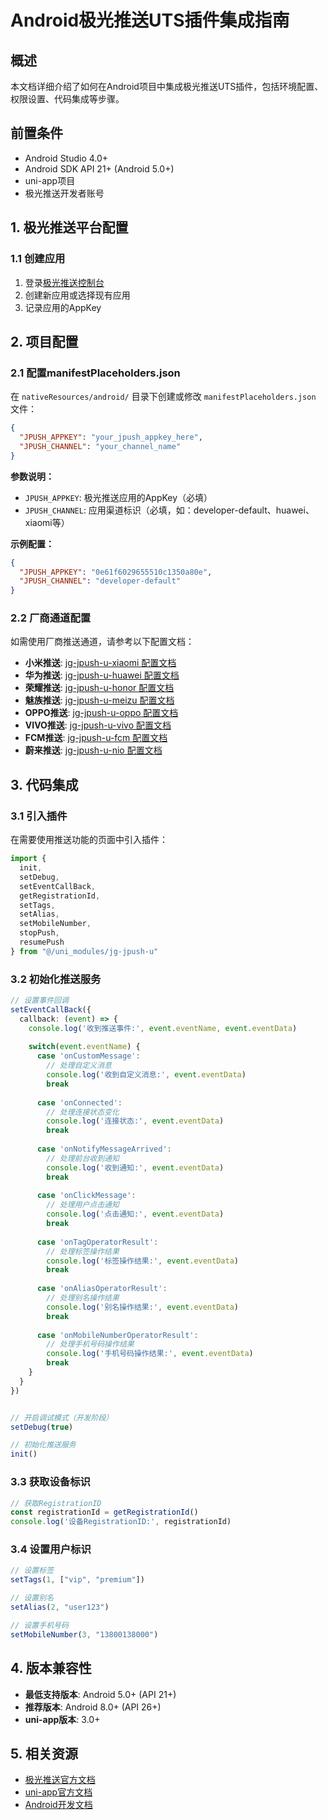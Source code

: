 # Android极光推送UTS插件集成指南

## 概述

本文档详细介绍了如何在Android项目中集成极光推送UTS插件，包括环境配置、权限设置、代码集成等步骤。

## 前置条件

- Android Studio 4.0+
- Android SDK API 21+ (Android 5.0+)
- uni-app项目
- 极光推送开发者账号

## 1. 极光推送平台配置

### 1.1 创建应用

1. 登录[极光推送控制台](https://www.jiguang.cn/)
2. 创建新应用或选择现有应用
3. 记录应用的AppKey

## 2. 项目配置


### 2.1 配置manifestPlaceholders.json

在 `nativeResources/android/` 目录下创建或修改 `manifestPlaceholders.json` 文件：

```json
{
  "JPUSH_APPKEY": "your_jpush_appkey_here",
  "JPUSH_CHANNEL": "your_channel_name"
}
```

**参数说明：**
- `JPUSH_APPKEY`: 极光推送应用的AppKey（必填）
- `JPUSH_CHANNEL`: 应用渠道标识（必填，如：developer-default、huawei、xiaomi等）

**示例配置：**
```json
{
  "JPUSH_APPKEY": "0e61f6029655510c1350a80e",
  "JPUSH_CHANNEL": "developer-default"
}
```

### 2.2 厂商通道配置

如需使用厂商推送通道，请参考以下配置文档：

- **小米推送**: [jg-jpush-u-xiaomi 配置文档](../jg-jpush-u-xiaomi/readme.md)
- **华为推送**: [jg-jpush-u-huawei 配置文档](../jg-jpush-u-huawei/readme.md)
- **荣耀推送**: [jg-jpush-u-honor 配置文档](../jg-jpush-u-honor/readme.md)
- **魅族推送**: [jg-jpush-u-meizu 配置文档](../jg-jpush-u-meizu/readme.md)
- **OPPO推送**: [jg-jpush-u-oppo 配置文档](../jg-jpush-u-oppo/readme.md)
- **VIVO推送**: [jg-jpush-u-vivo 配置文档](../jg-jpush-u-vivo/readme.md)
- **FCM推送**: [jg-jpush-u-fcm 配置文档](../jg-jpush-u-fcm/readme.md)
- **蔚来推送**: [jg-jpush-u-nio 配置文档](../jg-jpush-u-nio/readme.md)

## 3. 代码集成

### 3.1 引入插件

在需要使用推送功能的页面中引入插件：

```typescript
import { 
  init, 
  setDebug, 
  setEventCallBack, 
  getRegistrationId,
  setTags,
  setAlias,
  setMobileNumber,
  stopPush,
  resumePush
} from "@/uni_modules/jg-jpush-u"
```

### 3.2 初始化推送服务

```typescript
// 设置事件回调
setEventCallBack({
  callback: (event) => {
    console.log('收到推送事件:', event.eventName, event.eventData)
    
    switch(event.eventName) {
      case 'onCustomMessage':
        // 处理自定义消息
        console.log('收到自定义消息:', event.eventData)
        break
        
      case 'onConnected':
        // 处理连接状态变化
        console.log('连接状态:', event.eventData)
        break
        
      case 'onNotifyMessageArrived':
        // 处理前台收到通知
        console.log('收到通知:', event.eventData)
        break
        
      case 'onClickMessage':
        // 处理用户点击通知
        console.log('点击通知:', event.eventData)
        break
        
      case 'onTagOperatorResult':
        // 处理标签操作结果
        console.log('标签操作结果:', event.eventData)
        break
        
      case 'onAliasOperatorResult':
        // 处理别名操作结果
        console.log('别名操作结果:', event.eventData)
        break
        
      case 'onMobileNumberOperatorResult':
        // 处理手机号码操作结果
        console.log('手机号码操作结果:', event.eventData)
        break
    }
  }
})


// 开启调试模式（开发阶段）
setDebug(true)

// 初始化推送服务
init()

```

### 3.3 获取设备标识

```typescript
// 获取RegistrationID
const registrationId = getRegistrationId()
console.log('设备RegistrationID:', registrationId)
```

### 3.4 设置用户标识

```typescript
// 设置标签
setTags(1, ["vip", "premium"])

// 设置别名
setAlias(2, "user123")

// 设置手机号码
setMobileNumber(3, "13800138000")
```



## 4. 版本兼容性

- **最低支持版本**: Android 5.0+ (API 21+)
- **推荐版本**: Android 8.0+ (API 26+)
- **uni-app版本**: 3.0+

## 5. 相关资源

- [极光推送官方文档](https://docs.jiguang.cn/jpush/)
- [uni-app官方文档](https://uniapp.dcloud.net.cn/)
- [Android开发文档](https://developer.android.com/) 